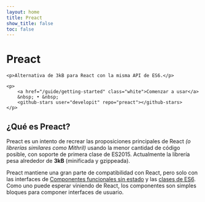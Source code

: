 ```yaml
---
layout: home
title: Preact
show_title: false
toc: false
---
```


<jumbotron>
	<h1>
		<logo height="1.5em" title="Preact" text>Preact</logo>
	</h1>

	<p>Alternativa de 3kB para React con la misma API de ES6.</p>

	<p>
		<a href="/guide/getting-started" class="white">Comenzar a usar</a>
		&nbsp; • &nbsp;
		<github-stars user="developit" repo="preact"></github-stars>
	</p>
</jumbotron>



## ¿Qué es Preact?

Preact es un intento de recrear las proposiciones principales de React _(o librerías similares como Mithril)_ usando la menor cantidad de código posible, con soporte de primera clase de ES2015. Actualmente la librería pesa alrededor de **3kB** (minificada y gzippeada).

Preact mantiene una gran parte de compatibilidad con React, pero solo con las interfaces de [Componentes funcionales sin estado] y las [clases de ES6].
Como uno puede esperar viniendo de React, los componentes son simples bloques para componer interfaces de usuario.


[Componentes funcionales sin estado]: https://facebook.github.io/react/blog/2015/10/07/react-v0.14.html#stateless-functional-components
[Clases de ES6]: https://facebook.github.io/react/docs/reusable-components.html#es6-classes
